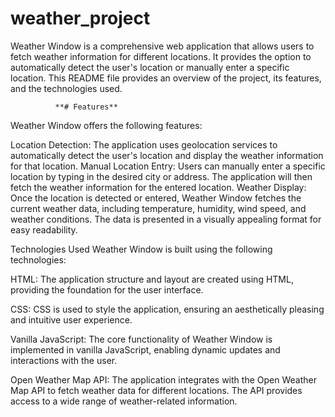 # weather_project
Weather Window is a comprehensive web application that allows users to fetch weather information for different locations. It provides the option to automatically detect the user's location or manually enter a specific location. This README file provides an overview of the project, its features, and the technologies used.

              **# Features**
Weather Window offers the following features:

Location Detection: The application uses geolocation services to automatically detect the user's location and display the weather information for that location.
Manual Location Entry: Users can manually enter a specific location by typing in the desired city or address. The application will then fetch the weather information for the entered location.
Weather Display: Once the location is detected or entered, Weather Window fetches the current weather data, including temperature, humidity, wind speed, and weather conditions. The data is presented in a visually appealing format for easy readability.

Technologies Used
Weather Window is built using the following technologies:

HTML: The application structure and layout are created using HTML, providing the foundation for the user interface.

CSS: CSS is used to style the application, ensuring an aesthetically pleasing and intuitive user experience.

Vanilla JavaScript: The core functionality of Weather Window is implemented in vanilla JavaScript, enabling dynamic updates and interactions with the user.

Open Weather Map API: The application integrates with the Open Weather Map API to fetch weather data for different locations. The API provides access to a wide range of weather-related information.
